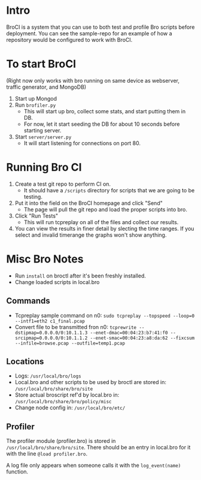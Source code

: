 # Intro 

BroCI is a system that you can use to both test and profile Bro scripts before deployment. You can see the sample-repo for an example of how a repository would be configured to work with BroCI.

# To start BroCI 
(Right now only works with bro running on same device as webserver, traffic generator, and MongoDB)
1. Start up Mongod 
2. Run ```brofiler.py```
    * This will start up bro, collect some stats, and start putting them in DB. 
    * For now, let it start seeding the DB for about 10 seconds before starting server. 
3. Start ```server/server.py ```
    * It will start listening for connections on port 80. 

# Running Bro CI
1. Create a test git repo to perform CI on.  
    * It should have a ```/scripts``` directory for scripts that we are going to be testing.
2. Put it into the field on the BroCI homepage and click "Send"
    * The page will pull the git repo and load the proper scripts into bro. 
3. Click "Run Tests" 
    * This will run tcpreplay on all of the files and collect our results. 
4. You can view the results in finer detail by slecting the time ranges. If you select and invalid timerange the graphs won't show anything.  

# Misc Bro  Notes

* Run ```install``` on broctl after it's been freshly installed. 
* Change loaded scripts in local.bro

## Commands
* Tcpreplay sample command on n0: ```sudo tcpreplay --topspeed --loop=0 --intf1=eth2 c1_final.pcap```
* Convert file to be transmitted fron n0: ```tcprewrite --dstipmap=0.0.0.0/0:10.1.1.3 --enet-dmac=00:04:23:b7:41:f0 --srcipmap=0.0.0.0/0:10.1.1.2 --enet-smac=00:04:23:a8:da:62 --fixcsum --infile=browse.pcap --outfile=temp1.pcap ```

## Locations
* Logs: ```/usr/local/bro/logs```
* Local.bro and other scripts to be used by broctl are stored in: ```/usr/local/bro/share/bro/site```
* Store actual broscript ref'd by local.bro in: ```/usr/local/bro/share/bro/policy/misc```
* Change node config in: ```/usr/local/bro/etc/```

## Profiler
The profiler module (profiler.bro) is stored in ```/usr/local/bro/share/bro/site```. There should be an entry in local.bro for it with the line ```@load profiler.bro```. 

A log file only appears when someone calls it with the ```log_event(name)``` function.
